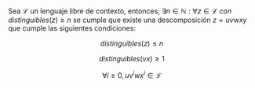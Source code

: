 Sea $\mathscr{L}$ un lenguaje libre de contexto, entonces, $\exists n \in \mathbb{N} : \forall z \in \mathscr{L} \textit{ con } distinguibles(z) \geq n$ se cumple que existe una descomposición $z=uvwxy$ que cumple las siguientes condiciones:

$$\tag{1} distinguibles(z) \leq n$$

$$\tag{2} distinguibles(vx) \geq 1$$

$$\tag{3} \forall i \geq 0, uv^iwx^i \in \mathscr{L}$$
